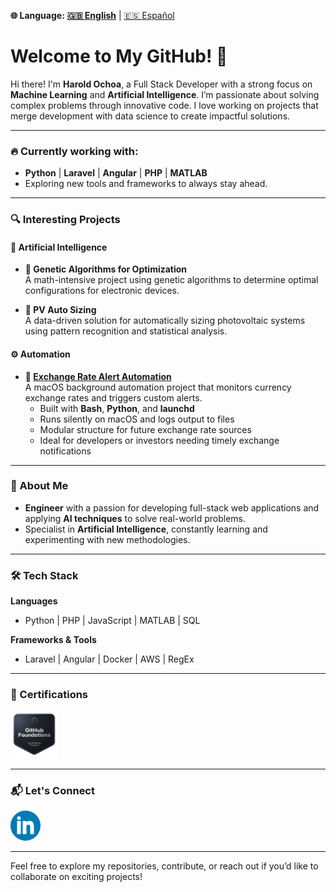 **🌐 Language:** **[🇬🇧 English](https://github.com/Harold2828)** | [🇪🇸 Español](README_ES.md)

# Welcome to My GitHub! 👋

Hi there! I'm **Harold Ochoa**, a Full Stack Developer with a strong focus on **Machine Learning** and **Artificial Intelligence**. I’m passionate about solving complex problems through innovative code. I love working on projects that merge development with data science to create impactful solutions.

---

### 🔥 Currently working with:
- **Python** | **Laravel** | **Angular** | **PHP** | **MATLAB**  
- Exploring new tools and frameworks to always stay ahead.

---

### 🔍 **Interesting Projects**

#### 🤖 Artificial Intelligence
- **🧬 Genetic Algorithms for Optimization**  
  A math-intensive project using genetic algorithms to determine optimal configurations for electronic devices.

- **🔆 PV Auto Sizing**  
  A data-driven solution for automatically sizing photovoltaic systems using pattern recognition and statistical analysis.

#### ⚙️ Automation
- **💱 [Exchange Rate Alert Automation](https://github.com/Harold2828/ExchangeAlert)**  
  A macOS background automation project that monitors currency exchange rates and triggers custom alerts.  
  - Built with **Bash**, **Python**, and **launchd**
  - Runs silently on macOS and logs output to files
  - Modular structure for future exchange rate sources
  - Ideal for developers or investors needing timely exchange notifications

---

### 💼 About Me
- **Engineer** with a passion for developing full-stack web applications and applying **AI techniques** to solve real-world problems.
- Specialist in **Artificial Intelligence**, constantly learning and experimenting with new methodologies.

---

### 🛠️ Tech Stack

**Languages**  
- Python | PHP | JavaScript | MATLAB | SQL

**Frameworks & Tools**  
- Laravel | Angular | Docker | AWS | RegEx

---

### 📜 Certifications

<a href="https://www.credly.com/badges/fe422938-d349-4627-b26f-33c088348fd0" rel="nofollow">
   <img src="Images/github_foundations.png" alt="GithubFoundations" width=15% height=15%>
</a>

---

### 📬 Let's Connect

[![LinkedIn](Images/LinkedIn.png)](https://www.linkedin.com/in/harold-oswaldo-ochoa-buitrago)

---

Feel free to explore my repositories, contribute, or reach out if you’d like to collaborate on exciting projects!
